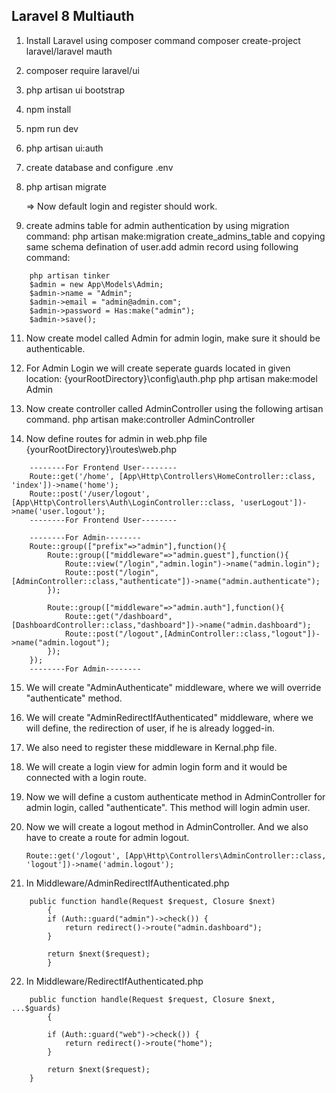 ## Laravel 8 Multiauth

1. Install Laravel using composer command
   composer create-project laravel/laravel mauth
2. composer require laravel/ui
3. php artisan ui bootstrap
4. npm install
5. npm run dev
6. php artisan ui:auth
7. create database and configure .env
9. php artisan migrate

    => Now default login and register should work.

10. create admins table for admin authentication by using migration command: php artisan make:migration create_admins_table and copying same schema defination of user.add admin record using following command: 
```
	php artisan tinker
	$admin = new App\Models\Admin;
	$admin->name = "Admin";
	$admin->email = "admin@admin.com";
	$admin->password = Has:make("admin");
	$admin->save();
```

11. Now create model called Admin for admin login, make sure it should be authenticable.

12. For Admin Login we will create seperate guards located in given location:
    {yourRootDirectory}\config\auth.php
    php artisan make:model Admin	

13. Now create controller called AdminController using the following artisan command.
    php artisan make:controller AdminController

14. Now define routes for admin in web.php file
    {yourRootDirectory}\routes\web.php

```
    --------For Frontend User--------
    Route::get('/home', [App\Http\Controllers\HomeController::class, 'index'])->name('home');
    Route::post('/user/logout', [App\Http\Controllers\Auth\LoginController::class, 'userLogout'])->name('user.logout');
    --------For Frontend User--------

    --------For Admin--------
    Route::group(["prefix"=>"admin"],function(){
        Route::group(["middleware"=>"admin.guest"],function(){
            Route::view("/login","admin.login")->name("admin.login");
            Route::post("/login",[AdminController::class,"authenticate"])->name("admin.authenticate");
        });

        Route::group(["middleware"=>"admin.auth"],function(){
            Route::get("/dashboard",[DashboardController::class,"dashboard"])->name("admin.dashboard");
            Route::post("/logout",[AdminController::class,"logout"])->name("admin.logout");
        });
    });
    --------For Admin--------
```

15. We will create "AdminAuthenticate" middleware, where we will override "authenticate" method. 

16. We will create "AdminRedirectIfAuthenticated" middleware, where we will define, the redirection of user, if he is already logged-in.

17. We also need to register these middleware in Kernal.php file.     

18. We will create a login view for admin login form and it would be connected with a login route.    
	    
19. Now we will define a custom authenticate method in AdminController for admin login, 
    called "authenticate". This method will login admin user.
	
20. Now we will create a logout method in AdminController. And we also have to create a route 
    for admin logout.
    ```
    Route::get('/logout', [App\Http\Controllers\AdminController::class, 'logout'])->name('admin.logout');
    ```
    
21. In Middleware/AdminRedirectIfAuthenticated.php
```
	public function handle(Request $request, Closure $next)
    	{
		if (Auth::guard("admin")->check()) {
		    return redirect()->route("admin.dashboard");
		}

		return $next($request);
    	}
```

22. In Middleware/RedirectIfAuthenticated.php
```
	public function handle(Request $request, Closure $next, ...$guards)
    	{

		if (Auth::guard("web")->check()) {
		    return redirect()->route("home");
		}

		return $next($request);
   	}
```
